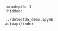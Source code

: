 ```{include} ../README.md
```

```{toctree}
:maxdepth: 1
:hidden:

../detectda_demo.ipynb
autoapi/index
